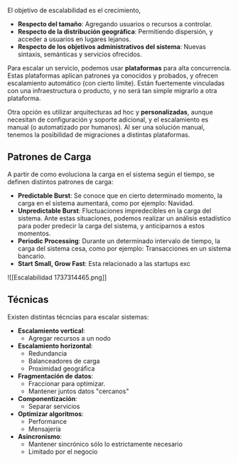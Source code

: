 El objetivo de escalabilidad es el crecimiento,

- **Respecto del tamaño**: Agregando usuarios o recursos a controlar.
- **Respecto de la distribución geográfica**: Permitiendo dispersión, y acceder a usuarios en lugares lejanos.
- **Respecto de los objetivos administrativos del sistema**: Nuevas sintaxis, semánticas y servicios ofrecidos.

Para escalar un servicio, podemos usar **plataformas** para alta concurrencia. Estas plataformas aplican patrones ya conocidos y probados, y ofrecen escalamiento automático (con cierto límite). Están fuertemente vinculadas con una infraestructura o producto, y no será tan simple migrarlo a otra plataforma.

Otra opción es utilizar arquitecturas ad hoc y **personalizadas**, aunque necesitan de configuración y soporte adicional, y el escalamiento es manual (o automatizado por humanos). Al ser una solución manual, tenemos la posibilidad de migraciones a distintas plataformas.

## Patrones de Carga

A partir de como evoluciona la carga en el sistema según el tiempo, se definen distintos patrones de carga:

- **Predictable Burst**: Se conoce que en cierto determinado momento, la carga en el sistema aumentará, como por ejemplo: Navidad.
- **Unpredictable Burst**: Fluctuaciones impredecibles en la carga del sistema. Ante estas situaciones, podemos realizar un análisis estadístico para poder predecir la carga del sistema, y anticiparnos a estos momentos.
- **Periodic Processing**: Durante un determinado intervalo de tiempo, la carga del sistema cesa, como por ejemplo: Transacciones en un sistema bancario.
- **Start Small, Grow Fast**: Esta relacionado a las startups exc

![[Escalabilidad 1737314465.png]]

## Técnicas

Existen distintas técncias para escalar sistemas:

- **Escalamiento vertical**:
	- Agregar recursos a un nodo
- **Escalamiento horizontal**:
	- Redundancia
	- Balanceadores de carga
	- Proximidad geográfica
- **Fragmentación de datos**:
	- Fraccionar para optimizar.
	- Mantener juntos datos "cercanos"
- **Componentización**:
	- Separar servicios
- **Optimizar algoritmos**:
	- Performance
	- Mensajería
- **Asincronismo**:
	- Mantener sincrónico sólo lo estrictamente necesario
	- Limitado por el negocio
